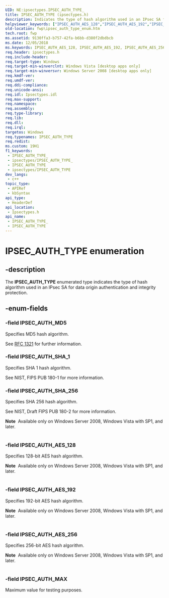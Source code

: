 ```yaml
---
UID: NE:ipsectypes.IPSEC_AUTH_TYPE_
title: IPSEC_AUTH_TYPE (ipsectypes.h)
description: Indicates the type of hash algorithm used in an IPsec SA for data origin authentication and integrity protection.
helpviewer_keywords: ["IPSEC_AUTH_AES_128","IPSEC_AUTH_AES_192","IPSEC_AUTH_AES_256","IPSEC_AUTH_MAX","IPSEC_AUTH_MD5","IPSEC_AUTH_SHA_1","IPSEC_AUTH_SHA_256","IPSEC_AUTH_TYPE","IPSEC_AUTH_TYPE enumeration [Filtering]","fwp.ipsec_auth_type_enum","ipsectypes/IPSEC_AUTH_AES_128","ipsectypes/IPSEC_AUTH_AES_192","ipsectypes/IPSEC_AUTH_AES_256","ipsectypes/IPSEC_AUTH_MAX","ipsectypes/IPSEC_AUTH_MD5","ipsectypes/IPSEC_AUTH_SHA_1","ipsectypes/IPSEC_AUTH_SHA_256","ipsectypes/IPSEC_AUTH_TYPE"]
old-location: fwp\ipsec_auth_type_enum.htm
tech.root: fwp
ms.assetid: 9130ffa3-b757-42fa-b6bb-d380f2dbdbcb
ms.date: 12/05/2018
ms.keywords: IPSEC_AUTH_AES_128, IPSEC_AUTH_AES_192, IPSEC_AUTH_AES_256, IPSEC_AUTH_MAX, IPSEC_AUTH_MD5, IPSEC_AUTH_SHA_1, IPSEC_AUTH_SHA_256, IPSEC_AUTH_TYPE, IPSEC_AUTH_TYPE enumeration [Filtering], fwp.ipsec_auth_type_enum, ipsectypes/IPSEC_AUTH_AES_128, ipsectypes/IPSEC_AUTH_AES_192, ipsectypes/IPSEC_AUTH_AES_256, ipsectypes/IPSEC_AUTH_MAX, ipsectypes/IPSEC_AUTH_MD5, ipsectypes/IPSEC_AUTH_SHA_1, ipsectypes/IPSEC_AUTH_SHA_256, ipsectypes/IPSEC_AUTH_TYPE
req.header: ipsectypes.h
req.include-header: 
req.target-type: Windows
req.target-min-winverclnt: Windows Vista [desktop apps only]
req.target-min-winversvr: Windows Server 2008 [desktop apps only]
req.kmdf-ver: 
req.umdf-ver: 
req.ddi-compliance: 
req.unicode-ansi: 
req.idl: Ipsectypes.idl
req.max-support: 
req.namespace: 
req.assembly: 
req.type-library: 
req.lib: 
req.dll: 
req.irql: 
targetos: Windows
req.typenames: IPSEC_AUTH_TYPE
req.redist: 
ms.custom: 19H1
f1_keywords:
 - IPSEC_AUTH_TYPE_
 - ipsectypes/IPSEC_AUTH_TYPE_
 - IPSEC_AUTH_TYPE
 - ipsectypes/IPSEC_AUTH_TYPE
dev_langs:
 - c++
topic_type:
 - APIRef
 - kbSyntax
api_type:
 - HeaderDef
api_location:
 - Ipsectypes.h
api_name:
 - IPSEC_AUTH_TYPE_
 - IPSEC_AUTH_TYPE
---
```


# IPSEC_AUTH_TYPE enumeration


## -description

The <b>IPSEC_AUTH_TYPE</b> enumerated type indicates the type of hash algorithm used in an IPsec SA for data origin 
authentication and integrity protection.

## -enum-fields

### -field IPSEC_AUTH_MD5

Specifies MD5 hash algorithm. 

See <a href="https://www.ietf.org/rfc/rfc1321.txt">RFC 1321</a> for further information.

### -field IPSEC_AUTH_SHA_1

Specifies SHA 1 hash algorithm. 

See NIST, FIPS PUB 180-1 for more information.

### -field IPSEC_AUTH_SHA_256

Specifies SHA 256 hash algorithm.

See NIST, Draft FIPS PUB 180-2 for more information.

<div class="alert"><b>Note</b>  Available only on Windows Server 2008, Windows Vista with SP1, and later.</div>
<div> </div>

### -field IPSEC_AUTH_AES_128

Specifies 128-bit AES hash algorithm.

<div class="alert"><b>Note</b>  Available only on Windows Server 2008, Windows Vista with SP1, and later.</div>
<div> </div>

### -field IPSEC_AUTH_AES_192

Specifies 192-bit AES hash algorithm.

<div class="alert"><b>Note</b>  Available only on Windows Server 2008, Windows Vista with SP1, and later.</div>
<div> </div>

### -field IPSEC_AUTH_AES_256

Specifies 256-bit AES hash algorithm.

<div class="alert"><b>Note</b>  Available only on Windows Server 2008, Windows Vista with SP1, and later.</div>
<div> </div>

### -field IPSEC_AUTH_MAX

Maximum value for testing purposes.


